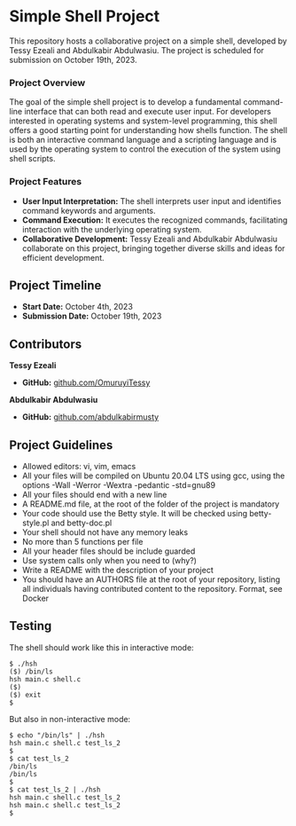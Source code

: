 # Simple Shell Project
This repository hosts a collaborative project on a simple shell, developed by Tessy Ezeali and Abdulkabir Abdulwasiu. The project is scheduled for submission on October 19th, 2023.

### Project Overview
The goal of the simple shell project is to develop a fundamental command-line interface that can both read and execute user input. For developers interested in operating systems and system-level programming, this shell offers a good starting point for understanding how shells function. The shell is both an interactive command language and a scripting language and is used by the operating system to control the execution of the system using shell scripts.

### Project Features
- **User Input Interpretation:** The shell interprets user input and identifies command keywords and arguments.
- **Command Execution:** It executes the recognized commands, facilitating interaction with the underlying operating system.
- **Collaborative Development:** Tessy Ezeali and Abdulkabir Abdulwasiu collaborate on this project, bringing together diverse skills and ideas for efficient development.

## Project Timeline
- **Start Date:** October 4th, 2023
- **Submission Date:** October 19th, 2023

## Contributors
**Tessy Ezeali**
- **GitHub:** [github.com/OmuruyiTessy](github.com/OmuruyiTessy)

**Abdulkabir Abdulwasiu**
- **GitHub:** [github.com/abdulkabirmusty](github.com/abdulkabirmusty)

## Project Guidelines
- Allowed editors: vi, vim, emacs
- All your files will be compiled on Ubuntu 20.04 LTS using gcc, using the options -Wall -Werror -Wextra -pedantic -std=gnu89
- All your files should end with a new line
- A README.md file, at the root of the folder of the project is mandatory
- Your code should use the Betty style. It will be checked using betty-style.pl and betty-doc.pl
- Your shell should not have any memory leaks
- No more than 5 functions per file
- All your header files should be include guarded
- Use system calls only when you need to (why?)
- Write a README with the description of your project
- You should have an AUTHORS file at the root of your repository, listing all individuals having contributed content to the repository. Format, see Docker

## Testing
The shell should work like this in interactive mode:

```
$ ./hsh
($) /bin/ls
hsh main.c shell.c
($)
($) exit
$
```

But also in non-interactive mode:
```
$ echo "/bin/ls" | ./hsh
hsh main.c shell.c test_ls_2
$
$ cat test_ls_2
/bin/ls
/bin/ls
$
$ cat test_ls_2 | ./hsh
hsh main.c shell.c test_ls_2
hsh main.c shell.c test_ls_2
$
```
